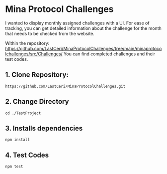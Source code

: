 # Mina Protocol Challenges

I wanted to display monthly assigned challenges with a UI. For ease of tracking, you can get detailed information about the challenge for the month that needs to be checked from the website.

Within the repository:
https://github.com/LastCeri/MinaProtocolChallenges/tree/main/minaprotocolchallenges/src/Challenges/
You can find completed challenges and their test codes.

## 1. Clone Repository:
```https://github.com/LastCeri/MinaProtocolChallenges.git```
## 2. Change Directory
```cd ./TestProject```
## 3. Installs dependencies 
```npm install```
## 4. Test Codes 
```npm test```
